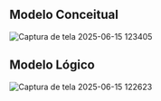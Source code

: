 ## Modelo Conceitual
![Captura de tela 2025-06-15 123405](https://github.com/user-attachments/assets/23a27793-2270-4176-b0bb-55914da85e42)


## Modelo Lógico
![Captura de tela 2025-06-15 122623](https://github.com/user-attachments/assets/323bd4ff-6fa5-41a5-b378-2c28100f12b7)

